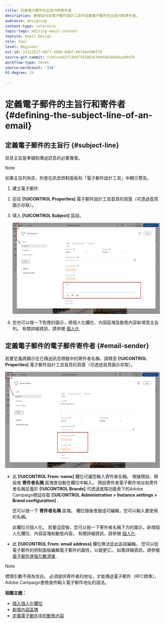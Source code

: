 ```yaml
---
title: 定義電子郵件的主旨行和寄件者
description: 瞭解如何在電子郵件設計工具中定義電子郵件的主旨行和寄件者。
audience: designing
content-type: reference
topic-tags: editing-email-content
feature: Email Design
role: User
level: Beginner
exl-id: 22112517-40f7-4966-84bf-40794e5d0f79
source-git-commit: fcb5c4a92f23bdffd1082b7b044b5859dead9d70
workflow-type: tm+mt
source-wordcount: '338'
ht-degree: 2%

---
```


# 定義電子郵件的主旨行和寄件者{#defining-the-subject-line-of-an-email}

## 定義電子郵件的主旨行 {#subject-line}

訊息主旨是準備和傳送訊息的必要專案。

>[!NOTE]
>
>如果主旨列為空，則會在訊息控制面板和「電子郵件設計工具」中顯示警告。

1. 建立電子郵件.
1. 前往 **[!UICONTROL Properties]** 電子郵件設計工具首頁的頁簽（可透過首頁圖示存取）。
1. 填入 **[!UICONTROL Subject]** 區段。

   ![](assets/email_designer_subject.png)

1. 您也可以按一下對應的圖示，將個人化欄位、內容區塊及動態內容新增至主旨列。 有關詳細資訊，請參閱 [個人化](../../designing/using/personalization.md).

## 定義電子郵件的電子郵件寄件者 {#email-sender}

若要定義將顯示在已傳送訊息標題中的寄件者名稱，請移至 **[!UICONTROL Properties]** 電子郵件設計工具首頁的頁簽（可透過首頁圖示存取）。

![](assets/delivery_content_edition16.png)

* 此 **[!UICONTROL From: name]** 欄位可讓您輸入寄件者名稱。 根據預設，預設值 **寄件者名稱** 區塊會自動在欄位中輸入。 預設寄件者電子郵件地址和寄件者名稱定義於 **[!UICONTROL Brands]** 可透過進階功能表下的Adobe Campaign標誌存取 **[!UICONTROL Administration > Instance settings > Brand configuration]** .

  您可以按一下 **寄件者名稱** 區塊。 欄位隨後會變成可編輯，您可以輸入要使用的名稱。

  此欄位可個人化。 若要這麼做，您可以按一下寄件者名稱下方的圖示，新增個人化欄位、內容區塊和動態內容。 有關詳細資訊，請參閱 [個人化](../../designing/using/personalization.md).

* 此 **[!UICONTROL From: email address]** 欄位無法從此區段編輯。 您可以從電子郵件的控制面板編輯電子郵件的屬性，以變更它。 如需詳細資訊，請參閱 [電子郵件進階引數清單](../../administration/using/configuring-email-channel.md#advanced-parameters).

>[!NOTE]
>
>標頭引數不得為空白。 必須提供寄件者的地址，才能傳送電子郵件（RFC標準）。 Adobe Campaign會檢查所輸入電子郵件地址的語法。

**相關主題：**

* [插入個人化欄位](../../designing/using/personalization.md#inserting-a-personalization-field)
* [新增內容區塊](../../designing/using/personalization.md#adding-a-content-block)
* [定義電子郵件中的動態內容](../../designing/using/personalization.md#defining-dynamic-content-in-an-email)
